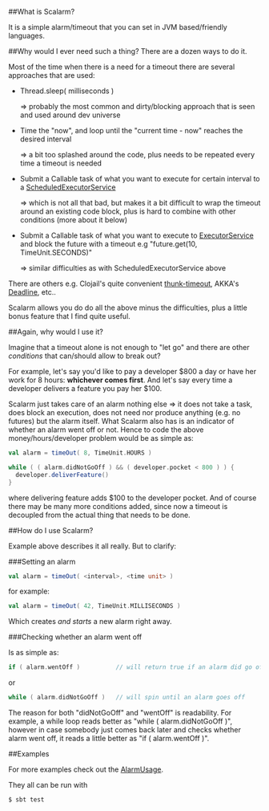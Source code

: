 ##What is Scalarm?

It is a simple alarm/timeout that you can set in JVM based/friendly languages.

##Why would I ever need such a thing? There are a dozen ways to do it.

Most of the time when there is a need for a timeout there are several approaches that are used:

* Thread.sleep( milliseconds )

    => probably the most common and dirty/blocking approach that is seen and used around dev universe 
* Time the "now", and loop until the "current time - now" reaches the desired interval

    => a bit too splashed around the code, plus needs to be repeated every time a timeout is needed
* Submit a Callable task of what you want to execute for certain interval to a [ScheduledExecutorService](http://docs.oracle.com/javase/7/docs/api/java/util/concurrent/ScheduledExecutorService.html)

    => which is not all that bad, but makes it a bit difficult to wrap the timeout around an existing code block, plus is hard to combine with other conditions (more about it below)

* Submit a Callable task of what you want to execute to [ExecutorService](http://docs.oracle.com/javase/7/docs/api/java/util/concurrent/ExecutorService.html) and block the future with a timeout e.g "future.get(10, TimeUnit.SECONDS)"

    => similar difficulties as with ScheduledExecutorService above

There are others e.g. Clojail's quite convenient [thunk-timeout](https://github.com/flatland/clojail/blob/master/src/clojail/core.clj#L34), AKKA's [Deadline](http://doc.akka.io/docs/akka/snapshot/common/duration.html#Deadline), etc..

Scalarm allows you do do all the above minus the difficulties, plus a little bonus feature that I find quite useful.

##Again, why would I use it?

Imagine that a timeout alone is not enough to "let go" and there are other _conditions_ that can/should allow to break out?

For example, let's say you'd like to pay a developer $800 a day or have her work for 8 hours: **whichever comes first**. And let's say every time a developer delivers a feature you pay her $100.

Scalarm just takes care of an alarm nothing else => it does not take a task, does block an execution, does not need nor produce anything (e.g. no futures) but the alarm itself.
What Scalarm also has is an indicator of whether an alarm went off or not. Hence to code the above money/hours/developer problem would be as simple as:

```scala
val alarm = timeOut( 8, TimeUnit.HOURS )

while ( ( alarm.didNotGoOff ) && ( developer.pocket < 800 ) ) {
  developer.deliverFeature()
}
```
where delivering feature adds $100 to the developer pocket. And of course there may be many more conditions added, since now a timeout is decoupled from the actual thing that needs to be done.

##How do I use Scalarm?

Example above describes it all really. But to clarify:

###Setting an alarm

```scala
val alarm = timeOut( <interval>, <time unit> )
```

for example:

```scala
val alarm = timeOut( 42, TimeUnit.MILLISECONDS )
```

Which creates _and starts_ a new alarm right away.

###Checking whether an alarm went off

Is as simple as:

```scala
if ( alarm.wentOff )          // will return true if an alarm did go off
```

or

```scala
while ( alarm.didNotGoOff )   // will spin until an alarm goes off
```

The reason for both "didNotGoOff" and "wentOff" is readability. For example, a while loop reads better as "while ( alarm.didNotGoOff )", however in case somebody just comes back later and checks whether alarm went off, it reads a little better as "if ( alarm.wentOff )".

##Examples

For more examples check out the [AlarmUsage](https://github.com/tolitius/scalarm/blob/master/src/test/scala/org/gitpod/alarm/AlarmUsage.scala). 

They all can be run with

```bash
$ sbt test
```
